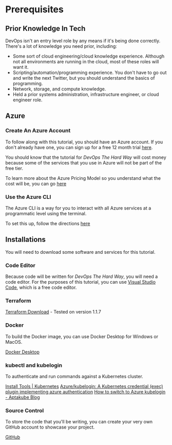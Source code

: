 # Prerequisites

## Prior Knowledge In Tech

DevOps isn't an entry level role by any means if it's being done correctly. There's a lot of knowledge you need prior, including:
- Some sort of cloud engineering/cloud knowledge experience. Although not all environments are running in the cloud, most of these roles will want it.
- Scripting/automation/programming experience. You don't have to go out and write the next Twitter, but you should understand the basics of programming.
- Network, storage, and compute knowledge.
- Held a prior systems administration, infrastructure engineer, or cloud engineer role.

## Azure

### Create An Azure Account

To follow along with this tutorial, you should have an Azure account. If you don't already have one, you can sign up for a free 12 month trial [here](https://azure.microsoft.com/en-gb/free/search/?&ef_id=Cj0KCQjwtrSLBhCLARIsACh6RmiaUvnIcRuC0BE8HVqtnC09Za6Y_ByYHH8Z4qHmK5-inXXdgZB3d1EaAh8EEALw_wcB:G:s&OCID=AID2200274_SEM_Cj0KCQjwtrSLBhCLARIsACh6RmiaUvnIcRuC0BE8HVqtnC09Za6Y_ByYHH8Z4qHmK5-inXXdgZB3d1EaAh8EEALw_wcB:G:s&gclid=Cj0KCQjwtrSLBhCLARIsACh6RmiaUvnIcRuC0BE8HVqtnC09Za6Y_ByYHH8Z4qHmK5-inXXdgZB3d1EaAh8EEALw_wcB).

You should know that the tutorial for *DevOps The Hard Way* will cost money because some of the services that you use in Azure will not be part of the free tier.

To learn more about the Azure Pricing Model so you understand what the cost will be, you can go [here](https://azure.microsoft.com/en-gb/pricing/calculator/)

### Use the Azure CLI

The Azure CLI is a way for you to interact with all Azure services at a programmatic level using the terminal.

To set this up, follow the directions [here](https://docs.microsoft.com/en-us/cli/azure/install-azure-cli)

## Installations
You will need to download some software and services for this tutorial.

### Code Editor

Because code will be written for *DevOps The Hard Way*, you will need a code editor. For the purposes of this tutorial, you can use [Visual Studio Code](https://code.visualstudio.com/download), which is a free code editor.

### Terraform

[Terraform Download](https://www.terraform.io/downloads.html) - Tested on version 1.1.7

### Docker
To build the Docker image, you can use Docker Desktop for Windows or MacOS. 

[Docker Desktop](https://www.docker.com/products/docker-desktop)

### kubectl and kubelogin
To authenticate and run commands against a Kubernetes cluster.

[Install Tools | Kubernetes](https://kubernetes.io/docs/tasks/tools/)
[Azure/kubelogin: A Kubernetes credential (exec) plugin implementing azure authentication](https://github.com/Azure/kubelogin)
[How to switch to Azure kubelogin - Aptakube Blog](https://aptakube.com/blog/how-to-use-azure-kubelogin)

### Source Control
To store the code that you'll be writing, you can create your very own GitHub account to showcase your project.

[GitHub](https://www.github.com)